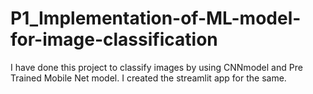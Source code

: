 # P1_Implementation-of-ML-model-for-image-classification
I have done this project to classify images by using CNNmodel and Pre Trained Mobile Net model. I created the streamlit app for the same.
